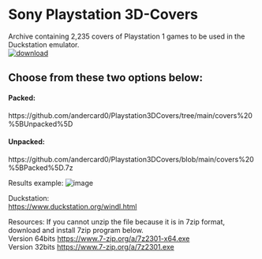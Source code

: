 # Sony Playstation 3D-Covers
Archive containing 2,235 covers of Playstation 1 games to be used in the Duckstation emulator.<br>
[![download](https://img.shields.io/github/downloads/andercard0/Playstation3DCovers/latest/total?label=Downloads)](https://github.com/andercard0/Playstation3DCovers/releases) 

<h2>Choose from these two options below:</h2>
<h4>Packed:</h4>https://github.com/andercard0/Playstation3DCovers/tree/main/covers%20%5BUnpacked%5D
<h4>Unpacked:</h4>https://github.com/andercard0/Playstation3DCovers/blob/main/covers%20%5BPacked%5D.7z
<br>

Results example:
![image](https://github.com/andercard0/Playstation3DCovers/assets/43047877/7410d040-521e-4c2e-ad8b-621d717a3654)

Duckstation:<br>
https://www.duckstation.org/windl.html

Resources:
If you cannot unzip the file because it is in 7zip format, download and install 7zip program below.
<br> Version 64bits https://www.7-zip.org/a/7z2301-x64.exe
<br> Version 32bits https://www.7-zip.org/a/7z2301.exe

